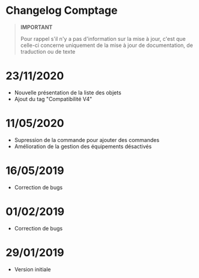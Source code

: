 # Changelog Comptage


>**IMPORTANT**
>
>Pour rappel s'il n'y a pas d'information sur la mise à jour, c'est que celle-ci concerne uniquement de la mise à jour de documentation, de traduction ou de texte

# 23/11/2020

- Nouvelle présentation de la liste des objets
- Ajout du tag "Compatibilité V4"

# 11/05/2020

- Supression de la commande pour ajouter des commandes
- Amélioration de la gestion des équipements désactivés


# 16/05/2019

- Correction de bugs

# 01/02/2019

- Correction de bugs

# 29/01/2019

- Version initiale
